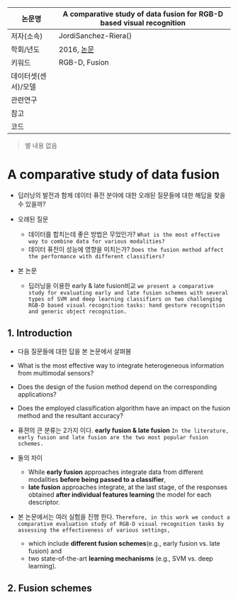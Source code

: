 |논문명 |A comparative study of data fusion for RGB-D based visual recognition |
| --- | --- |
| 저자\(소속\) | JordiSanchez-Riera\(\) |
| 학회/년도 | 2016, [논문](http://www.sciencedirect.com/science/article/pii/S0167865515004298) |
| 키워드 | RGB-D, Fusion|
| 데이터셋(센서)/모델 | |
| 관련연구||
| 참고 | |
| 코드 | |

> 별 내용 없음 

# A comparative study of data fusion

- 딥러닝의 발전과 함께 데이터 퓨전 분야에 대한 오래된 질문들에 대한 해답을 찾을수 있을까?

- 오래된 질문 
	- 데이터를 합치는데 좋은 방법은 무었인가? `What is the most effective way to combine data for various modalities? `
	- 데이터 퓨전이 성능에 영향을 미치는가? `Does the fusion method affect the performance with different classifiers?`

- 본 논문 
	- 딥러닝을 이용한 early & late fusion비교 ` we present a comparative study for evaluating early and late fusion schemes with several types of SVM and deep learning classifiers on two challenging RGB-D based visual recognition tasks: hand gesture recognition and generic object recognition. `

## 1. Introduction

- 다음 질문들에 대한 답을 본 논문에서 살펴봄 
- What is the most effective way to integrate heterogeneous information from multimodal sensors? 
- Does the design of the fusion method depend on the corresponding applications? 
- Does the employed classification algorithm have an impact on the fusion method and the resultant accuracy?

- 퓨젼의 큰 분류는 2가지 이다. **early fusion & late fusion** `In the literature, early fusion and late fusion are the two most popular fusion schemes. `

- 둘의 차이 
	- While **early fusion** approaches integrate data from different modalities **before being passed to a classifier**, 
	- **late fusion** approaches integrate, at the last stage, of the responses obtained **after individual features learning** the model for each descriptor.

- 본 논문에서는 여러 실험을 진행 한다. `Therefore, in this work we conduct a comparative evaluation study of RGB-D visual recognition tasks by assessing the effectiveness of various settings, `
	- which include **different fusion schemes**(e.g., early fusion vs. late fusion) and 
	- two state-of-the-art **learning mechanisms** (e.g., SVM vs. deep learning). 

## 2. Fusion schemes


<!--stackedit_data:
eyJoaXN0b3J5IjpbLTE0NzM2ODcxMDNdfQ==
-->